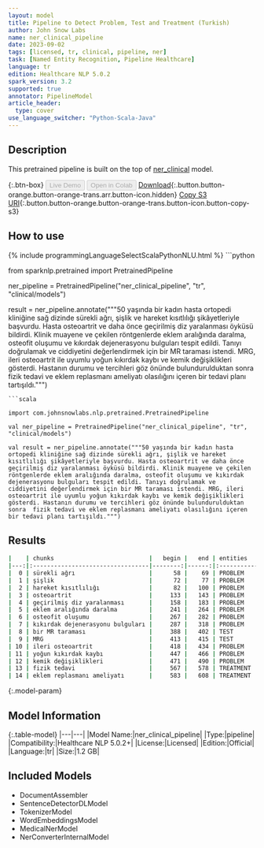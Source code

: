 ```yaml
---
layout: model
title: Pipeline to Detect Problem, Test and Treatment (Turkish)
author: John Snow Labs
name: ner_clinical_pipeline
date: 2023-09-02
tags: [licensed, tr, clinical, pipeline, ner]
task: [Named Entity Recognition, Pipeline Healthcare]
language: tr
edition: Healthcare NLP 5.0.2
spark_version: 3.2
supported: true
annotator: PipelineModel
article_header:
  type: cover
use_language_switcher: "Python-Scala-Java"
---
```


## Description

This pretrained pipeline is built on the top of [ner_clinical](https://nlp.johnsnowlabs.com/2023/08/29/ner_clinical_tr.html) model.

{:.btn-box}
<button class="button button-orange" disabled>Live Demo</button>
<button class="button button-orange" disabled>Open in Colab</button>
[Download](https://s3.amazonaws.com/auxdata.johnsnowlabs.com/clinical/models/ner_clinical_pipeline_tr_5.0.2_3.2_1693687414539.zip){:.button.button-orange.button-orange-trans.arr.button-icon.hidden}
[Copy S3 URI](s3://auxdata.johnsnowlabs.com/clinical/models/ner_clinical_pipeline_tr_5.0.2_3.2_1693687414539.zip){:.button.button-orange.button-orange-trans.button-icon.button-copy-s3}

## How to use



<div class="tabs-box" markdown="1">
{% include programmingLanguageSelectScalaPythonNLU.html %}
```python

from sparknlp.pretrained import PretrainedPipeline

ner_pipeline = PretrainedPipeline("ner_clinical_pipeline", "tr", "clinical/models")

result = ner_pipeline.annotate("""50 yaşında bir kadın hasta ortopedi kliniğine sağ dizinde sürekli ağrı, şişlik ve hareket kısıtlılığı şikâyetleriyle başvurdu. Hasta osteoartrit ve daha önce geçirilmiş diz yaralanması öyküsü bildirdi. Klinik muayene ve çekilen röntgenlerde eklem aralığında daralma, osteofit oluşumu ve kıkırdak dejenerasyonu bulguları tespit edildi. Tanıyı doğrulamak ve ciddiyetini değerlendirmek için bir MR taraması istendi. MRG, ileri osteoartrit ile uyumlu yoğun kıkırdak kaybı ve kemik değişiklikleri gösterdi. Hastanın durumu ve tercihleri göz önünde bulundurulduktan sonra  fizik tedavi ve eklem replasmanı ameliyatı olasılığını içeren bir tedavi planı tartışıldı.""")

```
```scala

import com.johnsnowlabs.nlp.pretrained.PretrainedPipeline

val ner_pipeline = PretrainedPipeline("ner_clinical_pipeline", "tr", "clinical/models")

val result = ner_pipeline.annotate("""50 yaşında bir kadın hasta ortopedi kliniğine sağ dizinde sürekli ağrı, şişlik ve hareket kısıtlılığı şikâyetleriyle başvurdu. Hasta osteoartrit ve daha önce geçirilmiş diz yaralanması öyküsü bildirdi. Klinik muayene ve çekilen röntgenlerde eklem aralığında daralma, osteofit oluşumu ve kıkırdak dejenerasyonu bulguları tespit edildi. Tanıyı doğrulamak ve ciddiyetini değerlendirmek için bir MR taraması istendi. MRG, ileri osteoartrit ile uyumlu yoğun kıkırdak kaybı ve kemik değişiklikleri gösterdi. Hastanın durumu ve tercihleri göz önünde bulundurulduktan sonra  fizik tedavi ve eklem replasmanı ameliyatı olasılığını içeren bir tedavi planı tartışıldı.""")

```
</div>

## Results

```bash
|    | chunks                           |   begin |   end | entities   |
|---:|:---------------------------------|--------:|------:|:-----------|
|  0 | sürekli ağrı                     |      58 |    69 | PROBLEM    |
|  1 | şişlik                           |      72 |    77 | PROBLEM    |
|  2 | hareket kısıtlılığı              |      82 |   100 | PROBLEM    |
|  3 | osteoartrit                      |     133 |   143 | PROBLEM    |
|  4 | geçirilmiş diz yaralanması       |     158 |   183 | PROBLEM    |
|  5 | eklem aralığında daralma         |     241 |   264 | PROBLEM    |
|  6 | osteofit oluşumu                 |     267 |   282 | PROBLEM    |
|  7 | kıkırdak dejenerasyonu bulguları |     287 |   318 | PROBLEM    |
|  8 | bir MR taraması                  |     388 |   402 | TEST       |
|  9 | MRG                              |     413 |   415 | TEST       |
| 10 | ileri osteoartrit                |     418 |   434 | PROBLEM    |
| 11 | yoğun kıkırdak kaybı             |     447 |   466 | PROBLEM    |
| 12 | kemik değişiklikleri             |     471 |   490 | PROBLEM    |
| 13 | fizik tedavi                     |     567 |   578 | TREATMENT  |
| 14 | eklem replasmanı ameliyatı       |     583 |   608 | TREATMENT  |
```

{:.model-param}
## Model Information

{:.table-model}
|---|---|
|Model Name:|ner_clinical_pipeline|
|Type:|pipeline|
|Compatibility:|Healthcare NLP 5.0.2+|
|License:|Licensed|
|Edition:|Official|
|Language:|tr|
|Size:|1.2 GB|

## Included Models

- DocumentAssembler
- SentenceDetectorDLModel
- TokenizerModel
- WordEmbeddingsModel
- MedicalNerModel
- NerConverterInternalModel
